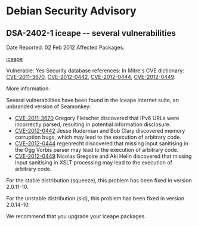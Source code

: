 
Debian Security Advisory
========================


DSA-2402-1 iceape -- several vulnerabilities
--------------------------------------------



Date Reported:
02 Feb 2012
Affected Packages:

[iceape](https://packages.debian.org/src:iceape)

Vulnerable:
Yes
Security database references:
In Mitre's CVE dictionary: [CVE-2011-3670](https://security-tracker.debian.org/tracker/CVE-2011-3670), [CVE-2012-0442](https://security-tracker.debian.org/tracker/CVE-2012-0442), [CVE-2012-0444](https://security-tracker.debian.org/tracker/CVE-2012-0444), [CVE-2012-0449](https://security-tracker.debian.org/tracker/CVE-2012-0449).  

More information:

Several vulnerabilities have been found in the Iceape internet suite, an
unbranded version of Seamonkey:


* [CVE-2011-3670](https://security-tracker.debian.org/tracker/CVE-2011-3670)
Gregory Fleischer discovered that IPv6 URLs were incorrectly parsed,
 resulting in potential information disclosure.
* [CVE-2012-0442](https://security-tracker.debian.org/tracker/CVE-2012-0442)
Jesse Ruderman and Bob Clary discovered memory corruption bugs, which
 may lead to the execution of arbitrary code.
* [CVE-2012-0444](https://security-tracker.debian.org/tracker/CVE-2012-0444)
regenrecht discovered that missing input sanitising in the Ogg Vorbis
 parser may lead to the execution of arbitrary code.
* [CVE-2012-0449](https://security-tracker.debian.org/tracker/CVE-2012-0449)
Nicolas Gregoire and Aki Helin discovered that missing input
 sanitising in XSLT processing may lead to the execution of arbitrary
 code.


For the stable distribution (squeeze), this problem has been fixed in
version 2.0.11-10.


For the unstable distribution (sid), this problem has been fixed in
version 2.0.14-10.


We recommend that you upgrade your iceape packages.





